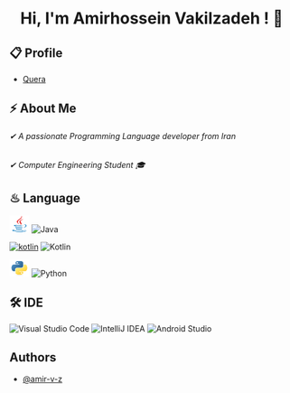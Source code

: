<h1 align="center">Hi, I'm Amirhossein Vakilzadeh ! 👋</h1>

## 📋 Profile
- <a href="https://quera.org/profile/amir_v_z">Quera</a>

## ⚡ About Me
<h6 align="left">✔ A passionate Programming Language developer from Iran</h6>
<h6 align="left">✔ Computer Engineering Student 🎓</h6>

## ♨ Language

<a href="https://www.java.com" target="_blank" rel="noreferrer"><img src="https://raw.githubusercontent.com/devicons/devicon/master/icons/java/java-original.svg" alt="java" width="35" height="30"/></a>
<img alt="Java" src="https://img.shields.io/badge/Java-f39c12.svg?style=for-the-badge&logoColor=white"/>

<a href="https://kotlinlang.org" target="_blank" rel="noreferrer"><img src="https://www.vectorlogo.zone/logos/kotlinlang/kotlinlang-icon.svg" alt="kotlin" width="35" height="27"/></a>
<img alt="Kotlin" src="https://img.shields.io/badge/Kotlin-6c5ce7.svg?style=for-the-badge&logoColor=white"/>

<a href="https://www.python.org" target="_blank" rel="noreferrer"> <img src="https://raw.githubusercontent.com/devicons/devicon/master/icons/python/python-original.svg" alt="python" width="35" height="30"/></a>
<img alt="Python" src="https://img.shields.io/badge/Python-3776AB.svg?style=for-the-badge&logoColor=white"/>

## 🛠 IDE

<div float="right">
  <img alt="Visual Studio Code" src="https://img.shields.io/badge/VisualStudioCode-0078d7.svg?style=for-the-badge&logo=visual-studio-code&logoColor=white"/>
  <img alt="IntelliJ IDEA" src="https://img.shields.io/badge/IntelliJIDEA-000000.svg?style=for-the-badge&logo=intellij-idea&logoColor=white"/>
  <img alt="Android Studio" src="https://img.shields.io/badge/AndroidStudio-00a8ff.svg?style=for-the-badge&logo=android-studio&logoColor=white"/>
</div>

  ## Authors
- [@amir-v-z](https://www.github.com/amir-v-z)
